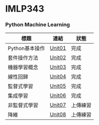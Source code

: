 # IMLP343
### Python Machine Learning<br>
標題             |連結                                                              |狀態
---             |:---:                                                             |---
Python基本操作   |[Unit01](https://github.com/Yicheng-1218/IMLP/tree/main/Unit01)   |完成
套件操作方法     |[Unit02](https://github.com/Yicheng-1218/IMLP/tree/main/Unit02)   |完成
機器學習概念     |[Unit03](https://github.com/Yicheng-1218/IMLP/tree/main/Unit03)   |完成
線性回歸         |[Unit04](https://github.com/Yicheng-1218/IMLP/tree/main/Unit04)   |完成
監督式學習       |[Unit05](https://github.com/Yicheng-1218/IMLP/tree/main/Unit05)   |完成
集成學習         |[Unit06](https://github.com/Yicheng-1218/IMLP/tree/main/Unit06)   |完成
非監督式學習     |[Unit07](https://github.com/Yicheng-1218/IMLP/tree/main/Unit07)   |上傳練習
降維            |[Unit08](https://github.com/Yicheng-1218/IMLP/tree/main/Unit08)   |上傳練習